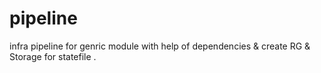# pipeline
infra pipeline for genric module with help of dependencies &amp; create RG &amp; Storage for statefile .
